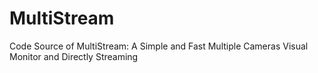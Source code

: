 # MultiStream
Code Source of MultiStream:  A Simple and Fast Multiple Cameras Visual Monitor and Directly Streaming
